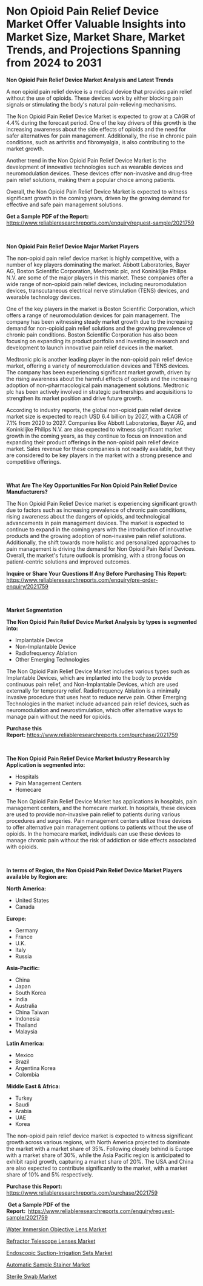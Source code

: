 <p><h1>Non Opioid Pain Relief Device Market Offer Valuable Insights into Market Size, Market Share, Market Trends, and Projections Spanning from 2024 to 2031</h1></p><p><strong>Non Opioid Pain Relief Device Market Analysis and Latest Trends</strong></p>
<p><p>A non opioid pain relief device is a medical device that provides pain relief without the use of opioids. These devices work by either blocking pain signals or stimulating the body's natural pain-relieving mechanisms.</p><p>The Non Opioid Pain Relief Device Market is expected to grow at a CAGR of 4.4% during the forecast period. One of the key drivers of this growth is the increasing awareness about the side effects of opioids and the need for safer alternatives for pain management. Additionally, the rise in chronic pain conditions, such as arthritis and fibromyalgia, is also contributing to the market growth.</p><p>Another trend in the Non Opioid Pain Relief Device Market is the development of innovative technologies such as wearable devices and neuromodulation devices. These devices offer non-invasive and drug-free pain relief solutions, making them a popular choice among patients.</p><p>Overall, the Non Opioid Pain Relief Device Market is expected to witness significant growth in the coming years, driven by the growing demand for effective and safe pain management solutions.</p></p>
<p><strong>Get a Sample PDF of the Report:&nbsp;</strong> <a href="https://www.reliableresearchreports.com/enquiry/request-sample/2021759">https://www.reliableresearchreports.com/enquiry/request-sample/2021759</a></p>
<p>&nbsp;</p>
<p><strong>Non Opioid Pain Relief Device Major Market Players</strong></p>
<p><p>The non-opioid pain relief device market is highly competitive, with a number of key players dominating the market. Abbott Laboratories, Bayer AG, Boston Scientific Corporation, Medtronic plc, and Koninklijke Philips N.V. are some of the major players in this market. These companies offer a wide range of non-opioid pain relief devices, including neuromodulation devices, transcutaneous electrical nerve stimulation (TENS) devices, and wearable technology devices.</p><p>One of the key players in the market is Boston Scientific Corporation, which offers a range of neuromodulation devices for pain management. The company has been witnessing steady market growth due to the increasing demand for non-opioid pain relief solutions and the growing prevalence of chronic pain conditions. Boston Scientific Corporation has also been focusing on expanding its product portfolio and investing in research and development to launch innovative pain relief devices in the market.</p><p>Medtronic plc is another leading player in the non-opioid pain relief device market, offering a variety of neuromodulation devices and TENS devices. The company has been experiencing significant market growth, driven by the rising awareness about the harmful effects of opioids and the increasing adoption of non-pharmacological pain management solutions. Medtronic plc has been actively involved in strategic partnerships and acquisitions to strengthen its market position and drive future growth.</p><p>According to industry reports, the global non-opioid pain relief device market size is expected to reach USD 6.4 billion by 2027, with a CAGR of 7.1% from 2020 to 2027. Companies like Abbott Laboratories, Bayer AG, and Koninklijke Philips N.V. are also expected to witness significant market growth in the coming years, as they continue to focus on innovation and expanding their product offerings in the non-opioid pain relief device market. Sales revenue for these companies is not readily available, but they are considered to be key players in the market with a strong presence and competitive offerings.</p></p>
<p>&nbsp;</p>
<p><strong>What Are The Key Opportunities For Non Opioid Pain Relief Device Manufacturers?</strong></p>
<p><p>The Non Opioid Pain Relief Device market is experiencing significant growth due to factors such as increasing prevalence of chronic pain conditions, rising awareness about the dangers of opioids, and technological advancements in pain management devices. The market is expected to continue to expand in the coming years with the introduction of innovative products and the growing adoption of non-invasive pain relief solutions. Additionally, the shift towards more holistic and personalized approaches to pain management is driving the demand for Non Opioid Pain Relief Devices. Overall, the market's future outlook is promising, with a strong focus on patient-centric solutions and improved outcomes.</p></p>
<p><strong>Inquire or Share Your Questions If Any Before Purchasing This Report:</strong> <a href="https://www.reliableresearchreports.com/enquiry/pre-order-enquiry/2021759">https://www.reliableresearchreports.com/enquiry/pre-order-enquiry/2021759</a></p>
<p>&nbsp;</p>
<p><strong>Market Segmentation</strong></p>
<p><strong>The Non Opioid Pain Relief Device Market Analysis by types is segmented into:</strong></p>
<p><ul><li>Implantable Device</li><li>Non-Implantable Device</li><li>Radiofrequency Ablation</li><li>Other Emerging Technologies</li></ul></p>
<p><p>The Non Opioid Pain Relief Device Market includes various types such as Implantable Devices, which are implanted into the body to provide continuous pain relief, and Non-Implantable Devices, which are used externally for temporary relief. Radiofrequency Ablation is a minimally invasive procedure that uses heat to reduce nerve pain. Other Emerging Technologies in the market include advanced pain relief devices, such as neuromodulation and neurostimulation, which offer alternative ways to manage pain without the need for opioids.</p></p>
<p><strong>Purchase this Report:&nbsp;</strong><a href="https://www.reliableresearchreports.com/purchase/2021759">https://www.reliableresearchreports.com/purchase/2021759</a></p>
<p>&nbsp;</p>
<p><strong>The Non Opioid Pain Relief Device Market Industry Research by Application is segmented into:</strong></p>
<p><ul><li>Hospitals</li><li>Pain Management Centers</li><li>Homecare</li></ul></p>
<p><p>The Non Opioid Pain Relief Device Market has applications in hospitals, pain management centers, and the homecare market. In hospitals, these devices are used to provide non-invasive pain relief to patients during various procedures and surgeries. Pain management centers utilize these devices to offer alternative pain management options to patients without the use of opioids. In the homecare market, individuals can use these devices to manage chronic pain without the risk of addiction or side effects associated with opioids.</p></p>
<p>&nbsp;</p>
<p><strong>In terms of Region, the Non Opioid Pain Relief Device Market Players available by Region are:</strong></p>
<p>
    <p> <strong> North America: </strong>
        <ul>
            <li>United States</li>
            <li>Canada</li>
        </ul>
        </p> 
    <p> <strong> Europe: </strong>
        <ul>
            <li>Germany</li>
            <li>France</li>
            <li>U.K.</li>
            <li>Italy</li>
            <li>Russia</li>
        </ul>
        </p> 
    <p> <strong> Asia-Pacific: </strong>
        <ul>
            <li>China</li>
            <li>Japan</li>
            <li>South Korea</li>
            <li>India</li>
            <li>Australia</li>
            <li>China Taiwan</li>
            <li>Indonesia</li>
            <li>Thailand</li>
            <li>Malaysia</li>
        </ul>
        </p> 
    <p> <strong> Latin America: </strong>
        <ul>
            <li>Mexico</li>
            <li>Brazil</li>
            <li>Argentina Korea</li>
            <li>Colombia</li>
        </ul>
        </p> 
    <p> <strong> Middle East & Africa: </strong>
        <ul>
            <li>Turkey</li>
            <li>Saudi</li>
            <li>Arabia</li>
            <li>UAE</li>
            <li>Korea</li>
        </ul>
    </p>
    </p>
<p><p>The non-opioid pain relief device market is expected to witness significant growth across various regions, with North America projected to dominate the market with a market share of 35%. Following closely behind is Europe with a market share of 30%, while the Asia Pacific region is anticipated to exhibit rapid growth, capturing a market share of 20%. The USA and China are also expected to contribute significantly to the market, with a market share of 10% and 5% respectively.</p></p>
<p><strong>Purchase this Report: </strong><a href="https://www.reliableresearchreports.com/purchase/2021759">https://www.reliableresearchreports.com/purchase/2021759</a></p>
<p>&nbsp;<strong>Get a Sample PDF of the Report:&nbsp;&nbsp;</strong><a href="https://www.reliableresearchreports.com/enquiry/request-sample/2021759">https://www.reliableresearchreports.com/enquiry/request-sample/2021759</a></p>
<p><strong></strong></p>
<p><p><a href="https://view.publitas.com/reportprime-1/water-immersion-objective-lens-market-size-and-growth-market-segmentation-regional-and-country-breakdowns-and-market-trends-for-period-from-2024-2031/">Water Immersion Objective Lens Market</a></p><p><a href="https://view.publitas.com/reportprime-1/refractor-telescope-lenses-market-size-market-share-and-global-market-analysis-report-2024-2031/">Refractor Telescope Lenses Market</a></p><p><a href="https://cute-banjo-8ca.notion.site/Endoscopic-Suction-Irrigation-Sets-Market-Size-Global-Industry-Overview-Market-Segmentation-and-Fo-063994516a414119af0dd35da26fc9c9">Endoscopic Suction-Irrigation Sets Market</a></p><p><a href="https://unruly-ladybug-44b.notion.site/Automatic-Sample-Stainer-Market-Offer-Valuable-Insights-into-Market-Size-Market-Share-Market-Trend-d10ca858032c44f8b2fb86768a74a5b0">Automatic Sample Stainer Market</a></p><p><a href="https://shimmer-gardenia-37a.notion.site/Sterile-Swab-Market-Research-Report-Provides-thorough-Industry-Overview-which-offers-an-In-Depth-An-9fc7aab0362a4d8981138d61e59e8198">Sterile Swab Market</a></p></p>